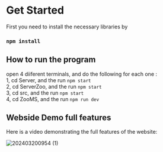 # Get Started 

First you need to install the necessary libraries by
### `npm install`

## How to run the program

open 4 diiferent terminals, and do the following for each one :<br>
1, cd Server, and the run `npm start`<br>
2, cd ServerZoo, and the run `npm start`<br>
3, cd src, and the run `npm start`<br>
4, cd ZooMS, and the run `npm run dev`<br>


## Webside Demo full features

Here is a video demonstrating the full features of the website:

![202403200954 (1)](https://github.com/Seeker38/final_project_zoo/assets/122107782/8c2884ec-e6f8-4283-94e0-1bd1b81a138d)


